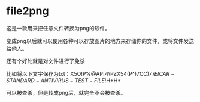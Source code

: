 # file2png


这是一款用来把任意文件转换为png的软件。

变成png以后就可以使用各种可以存放图片的地方来存储你的文件，或将文件发送给他人。

还有个好处就是对文件进行了免杀

比如将以下文字保存为txt：X5O!P%@AP[4\PZX54(P^)7CC)7}$EICAR-STANDARD-ANTIVIRUS-TEST-FILE!$H+H*

可以被查杀，但是转成png后，就完全不会被查杀。
